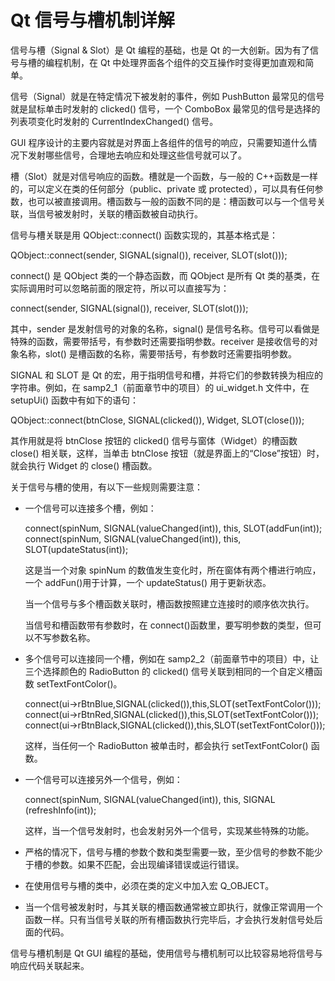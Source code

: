 # Qt 信号与槽机制详解

信号与槽（Signal & Slot）是 Qt 编程的基础，也是 Qt 的一大创新。因为有了信号与槽的编程机制，在 Qt 中处理界面各个组件的交互操作时变得更加直观和简单。

信号（Signal）就是在特定情况下被发射的事件，例如 PushButton 最常见的信号就是鼠标单击时发射的 clicked() 信号，一个 ComboBox 最常见的信号是选择的列表项变化时发射的 CurrentIndexChanged() 信号。

GUI 程序设计的主要内容就是对界面上各组件的信号的响应，只需要知道什么情况下发射哪些信号，合理地去响应和处理这些信号就可以了。

槽（Slot）就是对信号响应的函数。槽就是一个函数，与一般的 C++函数是一样的，可以定义在类的任何部分（public、private 或 protected），可以具有任何参数，也可以被直接调用。槽函数与一般的函数不同的是：槽函数可以与一个信号关联，当信号被发射时，关联的槽函数被自动执行。

信号与槽关联是用 QObject::connect() 函数实现的，其基本格式是：

QObject::connect(sender, SIGNAL(signal()), receiver, SLOT(slot()));

connect() 是 QObject 类的一个静态函数，而 QObject 是所有 Qt 类的基类，在实际调用时可以忽略前面的限定符，所以可以直接写为：

connect(sender, SIGNAL(signal()), receiver, SLOT(slot()));

其中，sender 是发射信号的对象的名称，signal() 是信号名称。信号可以看做是特殊的函数，需要带括号，有参数时还需要指明参数。receiver 是接收信号的对象名称，slot() 是槽函数的名称，需要带括号，有参数时还需要指明参数。

SIGNAL 和 SLOT 是 Qt 的宏，用于指明信号和槽，并将它们的参数转换为相应的字符串。例如，在 samp2_1（前面章节中的项目）的 ui_widget.h 文件中，在 setupUi() 函数中有如下的语句：

QObject::connect(btnClose, SIGNAL(clicked()), Widget, SLOT(close()));

其作用就是将 btnClose 按钮的 clicked() 信号与窗体（Widget）的槽函数 close() 相关联，这样，当单击 btnClose 按钮（就是界面上的“Close”按钮）时，就会执行 Widget 的 close() 槽函数。

关于信号与槽的使用，有以下一些规则需要注意：

*   一个信号可以连接多个槽，例如：

    connect(spinNum, SIGNAL(valueChanged(int)), this, SLOT(addFun(int));
    connect(spinNum, SIGNAL(valueChanged(int)), this, SLOT(updateStatus(int));

    这是当一个对象 spinNum 的数值发生变化时，所在窗体有两个槽进行响应，一个 addFun()用于计算，一个 updateStatus() 用于更新状态。

    当一个信号与多个槽函数关联时，槽函数按照建立连接时的顺序依次执行。

    当信号和槽函数带有参数时，在 connect()函数里，要写明参数的类型，但可以不写参数名称。
*   多个信号可以连接同一个槽，例如在 samp2_2（前面章节中的项目）中，让三个选择颜色的 RadioButton 的 clicked() 信号关联到相同的一个自定义槽函数 setTextFontColor()。

    connect(ui->rBtnBlue,SIGNAL(clicked()),this,SLOT(setTextFontColor()));
    connect(ui->rBtnRed,SIGNAL(clicked()),this,SLOT(setTextFontColor()));
    connect(ui->rBtnBlack,SIGNAL(clicked()),this,SLOT(setTextFontColor()));

    这样，当任何一个 RadioButton 被单击时，都会执行 setTextFontColor() 函数。
*   一个信号可以连接另外一个信号，例如：

    connect(spinNum, SIGNAL(valueChanged(int)), this, SIGNAL (refreshInfo(int));

    这样，当一个信号发射时，也会发射另外一个信号，实现某些特殊的功能。
*   严格的情况下，信号与槽的参数个数和类型需要一致，至少信号的参数不能少于槽的参数。如果不匹配，会出现编译错误或运行错误。
*   在使用信号与槽的类中，必须在类的定义中加入宏 Q_OBJECT。
*   当一个信号被发射时，与其关联的槽函数通常被立即执行，就像正常调用一个函数一样。只有当信号关联的所有槽函数执行完毕后，才会执行发射信号处后面的代码。

信号与槽机制是 Qt GUI 编程的基础，使用信号与槽机制可以比较容易地将信号与响应代码关联起来。